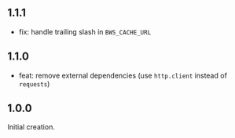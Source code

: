 ## 1.1.1

* fix: handle trailing slash in `BWS_CACHE_URL`

## 1.1.0

* feat: remove external dependencies (use `http.client` instead of `requests`)

## 1.0.0

Initial creation.

